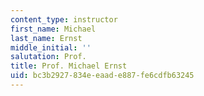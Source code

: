 ```yaml
---
content_type: instructor
first_name: Michael
last_name: Ernst
middle_initial: ''
salutation: Prof.
title: Prof. Michael Ernst
uid: bc3b2927-834e-eaad-e887-fe6cdfb63245
---
```

